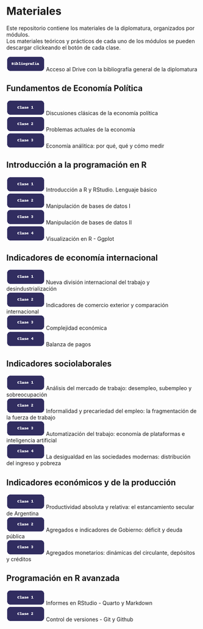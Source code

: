 # Materiales
Este repositorio contiene los materiales de la diplomatura, organizados por módulos.  
Los materiales teóricos y prácticos de cada uno de los módulos se pueden descargar clickeando el botón de cada clase. 

[![Download](assets/images/boton_biblio.png)](https://drive.google.com/drive/folders/1MOkyekIffcvcanEWP0mp1Z46g4CV3kiY?usp=sharing) Acceso al Drive con la bibliografía general de la diplomatura    

## Fundamentos de Economía Política
[![Download](assets/images/boton_clase1.png)](M1_C1.rar) Discusiones clásicas de la economía política     
[![Download](assets/images/boton_clase2.png)](M1_C2.rar) Problemas actuales de la economía    
[![Download](assets/images/boton_clase3.png)](M1_C3.rar) Economía análitica: por qué, qué y cómo medir    

## Introducción a la programación en R

[![Download](assets/images/boton_clase1.png)](M2_C1.rar) Introducción a R y RStudio. Lenguaje básico     
[![Download](assets/images/boton_clase2.png)](M2_C2.rar) Manipulación de bases de datos I  
[![Download](assets/images/boton_clase3.png)](M2_C3.rar) Manipulación de bases de datos II    
[![Download](assets/images/boton_clase4.png)](M2_C4.rar) Visualización en R - Ggplot  

## Indicadores de economía internacional

[![Download](assets/images/boton_clase1.png)](M3_C1.rar) Nueva división internacional del trabajo y desindustrialización     
[![Download](assets/images/boton_clase2.png)](M3_C2.rar) Indicadores de comercio exterior y comparación internacional     
[![Download](assets/images/boton_clase3.png)](M3_C3.rar) Complejidad económica     
[![Download](assets/images/boton_clase4.png)](M3_C4.rar) Balanza de pagos

## Indicadores sociolaborales

[![Download](assets/images/boton_clase1.png)](M4_C1.rar) Análisis del mercado de trabajo: desempleo, subempleo y sobreocupación      
[![Download](assets/images/boton_clase2.png)](M4_C2.rar) Informalidad y precariedad del empleo: la fragmentación de la fuerza de trabajo  
[![Download](assets/images/boton_clase3.png)](M4_C3.rar) Automatización del trabajo: economía de plataformas e inteligencia artificial  
[![Download](assets/images/boton_clase4.png)](M4_C4.rar) La desigualdad en las sociedades modernas: distribución del ingreso y pobreza  

## Indicadores económicos y de la producción

[![Download](assets/images/boton_clase1.png)](M5_C1.rar) Productividad absoluta y relativa: el estancamiento secular de Argentina    
[![Download](assets/images/boton_clase2.png)](M5_C2.rar) Agregados e indicadores de Gobierno: déficit y deuda pública  
[![Download](assets/images/boton_clase3.png)](M5_C3.rar) Agregados monetarios: dinámicas del circulante, depósitos y créditos  

## Programación en R avanzada

[![Download](assets/images/boton_clase1.png)](M6_C1.rar) Informes en RStudio - Quarto y Markdown   
[![Download](assets/images/boton_clase2.png)](M6_C2.rar) Control de versiones - Git y Github
